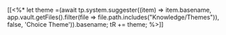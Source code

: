 [[<%* let theme =(await tp.system.suggester((item) => item.basename, app.vault.getFiles().filter(file => file.path.includes("Knowledge/Themes")), false, 'Choice Theme')).basename;
tR += theme;
%>]]